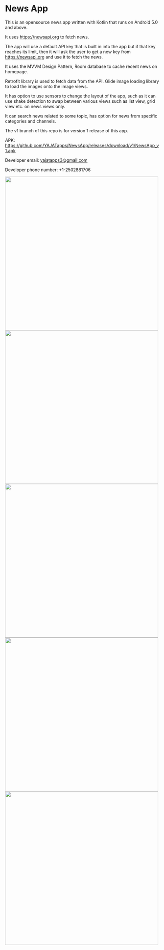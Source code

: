 # News App

This is an opensource news app written with Kotlin that runs on Android 5.0 and above.

It uses https://newsapi.org to fetch news. 

The app will use a default API key that is built in into the app but if that key reaches its limit, then it will ask the user to get a new key from https://newsapi.org and use it to fetch the news.

It uses the MVVM Design Pattern, Room database to cache recent news on homepage.

Retrofit library is used to fetch data from the API. Glide image loading library to load the images onto the image views.

It has option to use sensors to change the layout of the app, such as it can use shake detection to swap between various views such as list view, grid view etc. on news views only.

It can search news related to some topic, has option for news from specific categories and channels.

The v1 branch of this repo is for version 1 release of this app.

APK: https://github.com/YAJATapps/NewsApp/releases/download/v1/NewsApp_v1.apk

Developer email: yajatapps3@gmail.com

Developer phone number: +1-2502881706

<!-- Images to show in github readme -->
<img src="https://github.com/YAJATapps/NewsApp/raw/main/screenshots/banner.png " width="500">

<img src="https://github.com/YAJATapps/NewsApp/raw/main/screenshots/home.png " width="500">

<img src="https://github.com/YAJATapps/NewsApp/raw/main/screenshots/categories.png " width="500">

<img src="https://github.com/YAJATapps/NewsApp/raw/main/screenshots/channels.png " width="500">

<img src="https://github.com/YAJATapps/NewsApp/raw/main/screenshots/search.png " width="500">
